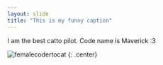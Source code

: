 ```yaml
---
layout: slide
title: "This is my funny caption"
---
```


I am the best catto pilot. Code name is Maverick :3

![femalecodertocat](https://octodex.github.com/images/topguntocat.png)
{: .center}
